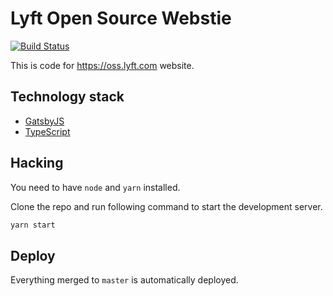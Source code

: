 # Lyft Open Source Webstie

[![Build Status](https://travis-ci.org/mohsen1/lyft-website.svg?branch=new)](https://travis-ci.org/mohsen1/lyft-website)

This is code for https://oss.lyft.com website.

## Technology stack
  * [GatsbyJS](https://www.gatsbyjs.org/)
  * [TypeScript](https://typescriptlang.org)

## Hacking

You need to have `node` and `yarn` installed. 

Clone the repo and run following command to start the development server.

```sh
yarn start
```

## Deploy
Everything merged to `master` is automatically deployed.
